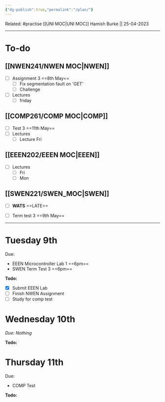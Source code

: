 ```yaml
---
{"dg-publish":true,"permalink":"/plan/"}
---
```


Related: #practise 
[[UNI MOC\|UNI MOC]]
Hamish Burke || 25-04-2023
***

# To-do

## [[NWEN241/NWEN MOC\|NWEN]]

- [ ] Assignment 3 ==8th May==
	- [ ] Fix segmentation fault on 'GET'
	- [ ] Challenge
- [ ] Lectures
	- [ ] friday

## [[COMP261/COMP MOC\|COMP]]

- [ ] Test 3 ==11th May==
- [ ] Lectures
	- [ ] Lecture Fri

## [[EEEN202/EEEN MOC\|EEEN]]

- [ ] Lectures
	- [ ] Fri
	- [ ] Mon

## [[SWEN221/SWEN_MOC\|SWEN]]

- [ ] **WATS** ==LATE==
- [ ] Term test 3 ==9th May==



***

# Tuesday 9th

Due: 
- EEEN Microcontroller Lab 1 ==6pm==
- SWEN Term Test 3 ==6pm==

**Todo:**
- [x] Submit EEEN Lab
- [ ] Finish NWEN Assignment
- [ ] Study for comp test

# Wednesday 10th

*Due: Nothing*

**Todo:**

# Thursday 11th

Due: 
- COMP Test 

**Todo:**



